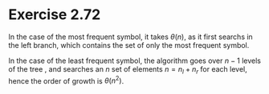 # Exercise 2.72

In the case of the most frequent symbol, it takes $\theta(n)$, as it first
searchs in the left branch, which contains the set of only the most frequent
symbol.

In the case of the least frequent symbol, the algorithm goes over $n-1$ levels
of the tree , and searches an $n$ set of elements $n = n_l + n_r$ for each
level, hence the order of growth is $\theta(n^2)$.

